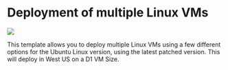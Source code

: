 # Deployment of multiple Linux VMs

<a href="https://portal.azure.com/#create/Microsoft.Template/uri/https%3A%2F%2Fraw.githubusercontent.com%2Foliverheilig%2Fazure-quickstart-templates%2Fmaster%2F101-vm-simple-linux-multi%2Fazuredeploy.json" target="_blank">
    <img src="http://azuredeploy.net/deploybutton.png"/>
</a><a  target="_blank">

This template allows you to deploy multiple Linux VMs using a few different options for the Ubuntu Linux version, using the latest patched version. This will deploy in West US on a D1 VM Size.
